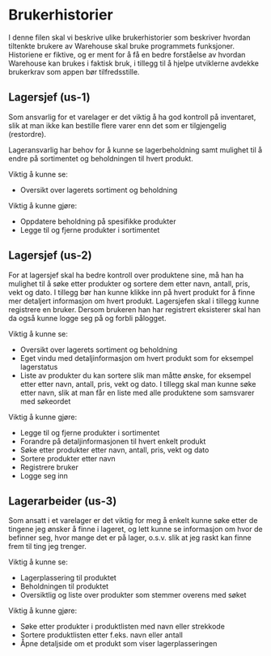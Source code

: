 # Brukerhistorier
I denne filen skal vi beskrive ulike brukerhistorier som beskriver hvordan tiltenkte brukere av Warehouse skal bruke programmets funksjoner. Historiene er fiktive, og er ment for å få en bedre forståelse av hvordan Warehouse kan brukes i faktisk bruk, i tillegg til å hjelpe utviklerne avdekke brukerkrav som appen bør tilfredsstille.

## Lagersjef (us-1)
Som ansvarlig for et varelager er det viktig å ha god kontroll på inventaret, slik at man ikke kan bestille flere varer enn det som er tilgjengelig (restordre). 

Lageransvarlig har behov for å kunne se lagerbeholdning samt mulighet til å endre på sortimentet og beholdningen til hvert produkt. 

Viktig å kunne se:
-	Oversikt over lagerets sortiment og beholdning

Viktig å kunne gjøre:
-	Oppdatere beholdning på spesifikke produkter
-	Legge til og fjerne produkter i sortimentet

## Lagersjef (us-2)
For at lagersjef skal ha bedre kontroll over produktene sine, må han ha mulighet til å søke etter produkter og sortere dem etter navn, antall, pris, vekt og dato. I tillegg bør han kunne klikke inn på hvert produkt for å finne mer detaljert informasjon om hvert produkt. Lagersjefen skal i tillegg kunne registrere en bruker. Dersom brukeren han har registrert eksisterer skal han da også kunne logge seg på og forbli pålogget.

Viktig å kunne se:
- Oversikt over lagerets sortiment og beholdning
- Eget vindu med detaljinformasjon om hvert produkt som for eksempel lagerstatus
- Liste av produkter du kan sortere slik man måtte ønske, for eksempel etter etter navn, antall, pris, vekt og dato. I tillegg skal man kunne søke etter navn, slik at man får en liste med alle produktene som samsvarer med søkeordet

Viktig å kunne gjøre:
- Legge til og fjerne produkter i sortimentet
- Forandre på detaljinformasjonen til hvert enkelt produkt
- Søke etter produkter etter navn, antall, pris, vekt og dato
- Sortere produkter etter navn
- Registrere bruker
- Logge seg inn

## Lagerarbeider (us-3)
Som ansatt i et varelager er det viktig for meg å enkelt kunne søke etter de tingene jeg ønsker å finne i lageret, og lett kunne se informasjon om hvor de befinner seg, hvor mange det er på lager, o.s.v. slik at jeg raskt kan finne frem til ting jeg trenger.

Viktig å kunne se:
- Lagerplassering til produktet
- Beholdningen til produktet
- Oversiktlig og liste over produkter som stemmer overens med søket

Viktig å kunne gjøre:
- Søke etter produkter i produktlisten med navn eller strekkode
- Sortere produktlisten etter f.eks. navn eller antall
- Åpne detaljside om et produkt som viser lagerplasseringen
